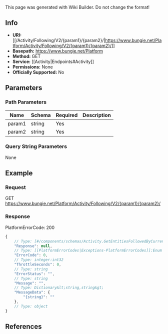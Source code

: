 <span class="wiki-builder">This page was generated with Wiki Builder. Do not change the format!</span>

## Info


* **URI:** [[/Activity/Following/V2/{param1}/{param2}/|https://www.bungie.net/Platform/Activity/Following/V2/{param1}/{param2}/]]
* **Basepath:** https://www.bungie.net/Platform
* **Method:** GET
* **Service:** [[Activity|Endpoints#Activity]]
* **Permissions:** None
* **Officially Supported:** No

## Parameters
### Path Parameters
Name | Schema | Required | Description
---- | ------ | -------- | -----------
param1 | string | Yes | 
param2 | string | Yes | 

### Query String Parameters
None

## Example
### Request
GET https://www.bungie.net/Platform/Activity/Following/V2/{param1}/{param2}/

### Response
PlatformErrorCode: 200
```javascript
{
    // Type: [#/components/schemas/Activity.GetEntitiesFollowedByCurrentUserV2]
    "Response": null,
    // Type: [[PlatformErrorCodes|Exceptions-PlatformErrorCodes]]:Enum
    "ErrorCode": 0,
    // Type: integer:int32
    "ThrottleSeconds": 0,
    // Type: string
    "ErrorStatus": "",
    // Type: string
    "Message": "",
    // Type: Dictionary&lt;string,string&gt;
    "MessageData": {
        "{string}": ""
    },
    // Type: object
}

```

## References
